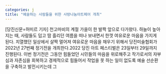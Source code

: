 ```yaml
---
categories: j
title: "예술하는 사람들을 위한 사랑나눔아트페어 개최"
---
```

[당진신문=허미르 기자] 천고마비의 계절 가을이 한 발짝 앞으로 다가왔다. 하늘이 높아지는 때, 사람들도 덥고 땀 흘리던 여름을 떠나 보내면서 한껏 여유로운 마음을 가지게 된다. 치열했던 일상에서 살짝 멀어져 여유로운 마음을 채우기 위해서 당진미술협회가 2022년 27번째 정기전을 개최한다.2022 당진 아트 페스티벌은 23일부터 29일까지 진행된다. 이번 정기전은 그동안 힘들었던 시민들의 마음을 위로해주고 작가로서의 자부심과 자존심을 회복하고 경제적으로 힘들어서 작업을 못 하는 일이 없도록 예술 선순환을 구축하고 발전시키는데 그